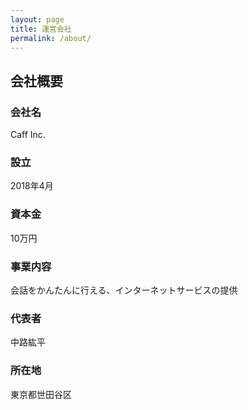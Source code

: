 ```yaml
---
layout: page
title: 運営会社
permalink: /about/
---
```


## 会社概要
### 会社名
Caff Inc.
### 設立
2018年4月
### 資本金
10万円
### 事業内容
会話をかんたんに行える、インターネットサービスの提供
### 代表者
中路紘平
### 所在地
東京都世田谷区
